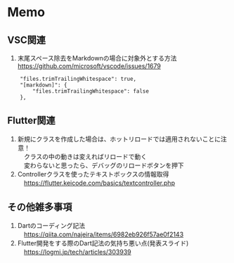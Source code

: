 # Memo

## VSC関連
1.  末尾スペース除去をMarkdownの場合に対象外とする方法
https://github.com/microsoft/vscode/issues/1679
```
    "files.trimTrailingWhitespace": true,
    "[markdown]": {
        "files.trimTrailingWhitespace": false
    },
```

## Flutter関連
1. 新規にクラスを作成した場合は、ホットリロードでは適用されないことに注意！  
　クラスの中の動きは変えればリロードで動く  
　変わらないと思ったら、デバッグのリロードボタンを押下
1. Controllerクラスを使ったテキストボックスの情報取得  
　https://flutter.keicode.com/basics/textcontroller.php

## その他雑多事項
1. Dartのコーディング記法  
　https://qiita.com/najeira/items/6982eb926f57ae0f2143
1. Flutter開発をする際のDart記法の気持ち悪い点(発表スライド)  
　https://logmi.jp/tech/articles/303939 